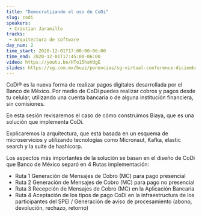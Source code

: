 ```yaml
---
title: "Democratizando el uso de CoDi"
slug: codi
speakers:
 - Cristian Jaramillo
tracks: 
 - Arquitectura de software
day_num: 2
time_start: 2020-12-01T17:00:00-06:00
time_end: 2020-12-01T17:45:00-06:00
video: https://youtu.be/HTo15haVdgE
slides: https://sg.com.mx/buzz/ponencias/sg-virtual-conference-diciembre-2020/democratizando-el-uso-de-codi
---
```


CoDi® es la nueva forma de realizar pagos digitales desarrollada por el Banco de México. Por medio de CoDi puedes realizar cobros y pagos desde tu celular, utilizando una cuenta bancaria o de alguna institución financiera, sin comisiones.

En esta sesión revisaremos el caso de cómo construimos Biaya, que es una solución que implementa CoDi.

Explicaremos la arquitectura, que está basada en un esquema de microservicios y utilizando tecnologías como Micronaut, Kafka, elastic search y la suite de hashicorp.
 
Los aspectos más importantes de la solución se basan en el diseño de CoDi que Banco de México separó en 4 Rutas implementación:
 * Ruta 1 Generación de Mensajes de Cobro (MC) para pago presencial
 * Ruta 2 Generación de Mensajes de Cobro (MC) para pago no presencial
 * Ruta 3 Recepción de Mensajes de Cobro (MC) en la Aplicación Bancaria
 * Ruta 4 Aceptación de los tipos de pago CoDi en la infraestructura de los participantes del SPEI / Generación de aviso de procesamiento (abono, devolución, rechazo, retorno)
 
